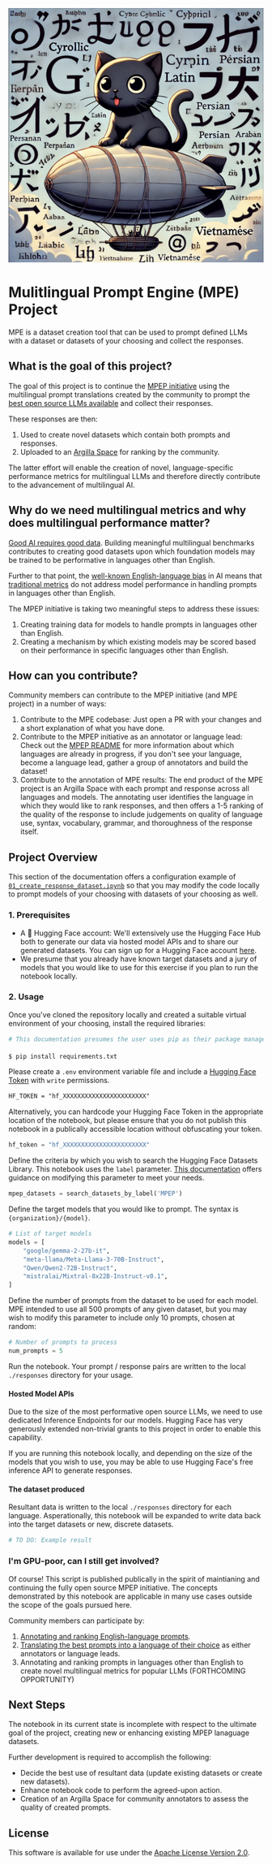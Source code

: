 ![mpe-logo](./assets/mpe-logo.png.jpg)

# Mulitlingual Prompt Engine (MPE) Project

MPE is a dataset creation tool that can be used to prompt defined LLMs with a dataset or datasets of your choosing and collect the responses.

## What is the goal of this project?

The goal of this project is to continue the [MPEP initiative](../../community-efforts/prompt_translation/README.md) using the multilingual prompt translations created by the community to prompt the [best open source LLMs available](https://huggingface.co/spaces/open-llm-leaderboard/open_llm_leaderboard) and collect their responses. 

These responses are then:

1. Used to create novel datasets which contain both prompts and responses.
2. Uploaded to an [Argilla Space](https://huggingface.co/docs/hub/en/spaces-sdks-docker-argilla) for ranking by the community.

The latter effort will enable the creation of novel, language-specific performance metrics for multilingual LLMs and therefore directly contribute to the advancement of multilingual AI.

## Why do we need multilingual metrics and why does multilingual performance matter?

[Good AI requires good data](https://huggingface.co/blog/ethics-soc-6). Building meaningful multilingual benchmarks contributes to creating good datasets upon which foundation models may be trained to be performative in languages other than English.

Further to that point, the [well-known English-language bias](https://www.axios.com/2023/09/08/ai-language-gap-chatgpt) in AI means that [traditional metrics](https://huggingface.co/docs/leaderboards/open_llm_leaderboard/about) do not address model performance in handling prompts in languages other than English.

The MPEP initiative is taking two meaningful steps to address these issues:

1. Creating training data for models to handle prompts in languages other than English.
2. Creating a mechanism by which existing models may be scored based on their performance in specific languages other than English.

## How can you contribute?

Community members can contribute to the MPEP initiative (and MPE project) in a number of ways:

1. Contribute to the MPE codebase: Just open a PR with your changes and a short explanation of what you have done.
2. Contribute to the MPEP initiative as an annotator or language lead: Check out the [MPEP README](../../community-efforts/prompt_translation/README.md) for more information about which languages are already in progress, if you don't see your language, become a language lead, gather a group of annotators and build the dataset!
3. Contribute to the annotation of MPE results: The end product of the MPE project is an Argilla Space with each prompt and response across all languages and models. The annotating user identifies the language in which they would like to rank responses, and then offers a 1-5 ranking of the quality of the response to include judgements on quality of language use, syntax, vocabulary, grammar, and thoroughness of the response itself.

## Project Overview

This section of the documentation offers a configuration example of [`01_create_response_dataset.ipynb`](./01_create_response_dataset.ipynb) so that you may modify the code locally to prompt models of your choosing with datasets of your choosing as well.

### 1. Prerequisites

* A 🤗 Hugging Face account: We'll extensively use the Hugging Face Hub both to generate our data via hosted model APIs and to share our generated datasets. You can sign up for a Hugging Face account [here](https://huggingface.co/join).
* We presume that you already have known target datasets and a jury of models that you would like to use for this exercise if you plan to run the notebook locally.

### 2. Usage

Once you've cloned the repository locally and created a suitable virtual environment of your choosing, install the required libraries:

```bash
# This documentation presumes the user uses pip as their package manager, but ./environment.yml is also provided for conda users

$ pip install requirements.txt
```

Please create a `.env` environment variable file and include a [Hugging Face Token](https://huggingface.co/settings/tokens) with `write` permissions.

```txt
HF_TOKEN = "hf_XXXXXXXXXXXXXXXXXXXXXXX"
```

Alternatively, you can hardcode your Hugging Face Token in the appropriate location of the notebook, but please ensure that you do not publish this notebook in a publically accessible location without obfuscating your token.

```python
hf_token = "hf_XXXXXXXXXXXXXXXXXXXXXXX"
```

Define the criteria by which you wish to search the Hugging Face Datasets Library. This notebook uses the `label` parameter. [This documentation](https://huggingface.co/docs/huggingface_hub/v0.23.4/en/package_reference/hf_api#huggingface_hub.HfApi.list_datasets) offers guidance on modifying this parameter to meet your needs.

```python
mpep_datasets = search_datasets_by_label('MPEP')
```

Define the target models that you would like to prompt. The syntax is `{organization}/{model}`.

```python
# List of target models
models = [
    "google/gemma-2-27b-it",
    "meta-llama/Meta-Llama-3-70B-Instruct",
    "Qwen/Qwen2-72B-Instruct",
    "mistralai/Mixtral-8x22B-Instruct-v0.1",
]
```

Define the number of prompts from the dataset to be used for each model. MPE intended to use all 500 prompts of any given dataset, but you may wish to modify this parameter to include only 10 prompts, chosen at random: 

```python
# Number of prompts to process
num_prompts = 5
```

Run the notebook. Your prompt / response pairs are written to the local `./responses` directory for your usage.

#### Hosted Model APIs

Due to the size of the most performative open source LLMs, we need to use dedicated Inference Endpoints for our models. Hugging Face has very generously extended non-trivial grants to this project in order to enable this capability.

If you are running this notebook locally, and depending on the size of the models that you wish to use, you may be able to use Hugging Face's free inference API to generate responses.

#### The dataset produced

Resultant data is written to the local `./responses` directory for each language. Asperationally, this notebook will be expanded to write data back into the target datasets or new, discrete datasets.

```python
# TO DO: Example result
```

### I'm GPU-poor, can I still get involved?

Of course! This script is published publically in the spirit of maintianing and continuing the fully open source MPEP initiative. The concepts demonstrated by this notebook are applicable in many use cases outside the scope of the goals pursued here. 

Community members can participate by:

1. [Annotating and ranking English-language prompts](https://huggingface.co/spaces/DIBT/prompt-collective).
2. [Translating the best prompts into a language of their choice](../../community-efforts/prompt_translation/README.md) as either annotators or language leads.
3. Annotating and ranking prompts in languages other than English to create novel multilingual metrics for popular LLMs (FORTHCOMING OPPORTUNITY)

## Next Steps

The notebook in its current state is incomplete with respect to the ultimate goal of the project, creating new or enhancing existing MPEP lanaguage datasets.

Further development is required to accomplish the following:

* Decide the best use of resultant data (update existing datasets or create new datasets).
* Enhance notebook code to perform the agreed-upon action.
* Creation of an Argilla Space for community annotators to assess the quality of created prompts.

## License

This software is available for use under the [Apache License Version 2.0](./LICENSE).
